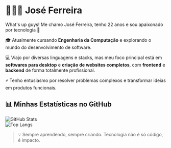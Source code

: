 # 🧑🏻‍💻 José Ferreira

What's up guys! Me chamo José Ferreira, tenho 22 anos e sou apaixonado por tecnologia 🚀  

🎓 Atualmente cursando **Engenharia da Computação** e explorando o mundo do desenvolvimento de software.  

💻 Viajo por diversas linguagens e stacks, mas meu foco principal está em **softwares para desktop** e **criação de websites completos**, com **frontend** e **backend** de forma totalmente profissional.  

⚡ Tenho entusiasmo por resolver problemas complexos e transformar ideias em produtos funcionais.    

## 📊 Minhas Estatísticas no GitHub
![GitHub Stats](https://github-readme-stats.vercel.app/api?username=realjoseferreira&show_icons=true&theme=radical)  
![Top Langs](https://github-readme-stats.vercel.app/api/top-langs/?username=realjoseferreira&layout=compact&theme=radical)

> 💡 Sempre aprendendo, sempre criando. Tecnologia não é só código, é impacto.
